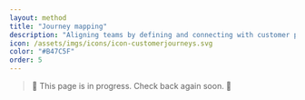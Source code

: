 ```yaml
---
layout: method
title: "Journey mapping"
description: "Aligning teams by defining and connecting with customer pain points and opportunities."
icon: /assets/imgs/icons/icon-customerjourneys.svg
color: "#B47C5F"
order: 5
---
```


> 🚧 This page is in progress. Check back again soon. 🚧